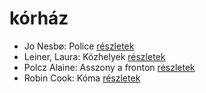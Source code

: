 # kórház

- Jo Nesbø: Police [részletek](../_details/Jo%20Nesb%C3%B8.md#id_578)
- Leiner, Laura: Közhelyek [részletek](../_details/Leiner%2C%20Laura.md#id_1481)
- Polcz Alaine: Asszony a fronton [részletek](../_details/Polcz%20Alaine.md#id_1443)
- Robin Cook: Kóma [részletek](../_details/Robin%20Cook.md#id_94)